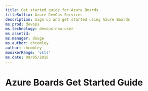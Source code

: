 ```yaml
---
title: Get started guide for Azure Boards 
titleSuffix: Azure DevOps Services 
description: Sign up and get started using Azure Boards 
ms.prod: devops
ms.technology: devops-new-user
ms.assetid:  
ms.manager: douge
ms.author: chcomley
author: chcomley
monikerRange: 'vsts'
ms.date: 09/05/2018
---
```



# Azure Boards Get Started Guide  






